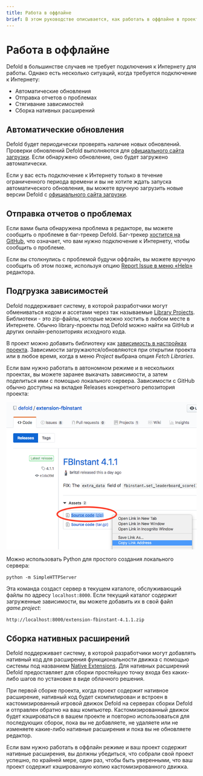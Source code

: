 ```yaml
---
title: Работа в оффлайне 
brief: В этом руководстве описывается, как работать в оффлайне в проектах, содержащих зависимости и, в частности, нативные расширения. 
---
```


# Работа в оффлайне

Defold в большинстве случаев не требует подключения к Интернету для работы. Однако есть несколько ситуаций, когда требуется подключение к Интернету: 

* Автоматические обновления
* Отправка отчетов о проблемах
* Стягивание зависимостей
* Сборка нативных расширений 


## Автоматические обновления

Defold будет периодически проверять наличие новых обновлений. Проверки обновлений Defold выполняются для [официального сайта загрузки](https://d.defold.com). Если обнаружено обновление, оно будет загружено автоматически. 

Если у вас есть подключение к Интернету только в течение ограниченного периода времени и вы не хотите ждать запуска автоматического обновления, вы можете вручную загрузить новые версии Defold с [официального сайта загрузки](https://d.defold.com).


## Отправка отчетов о проблемах

Если вами была обнаружена проблема в редакторе, вы можете сообщить о проблеме в баг-трекер Defold. Баг-трекер [хостится на GitHub](https://www.github.com/defold/editor2-issues), что означает, что вам нужно подключение к Интернету, чтобы сообщить о проблеме.

Если вы столкнулись с проблемой будучи оффлайн, вы можете вручную сообщить об этом позже, используя опцию [Report Issue в меню «Help»](/manuals/getting-help/#report-a-problem-from-the-editor) редактора.

## Подгрузка зависимостей

Defold поддерживает систему, в которой разработчики могут обмениваться кодом и ассетами через так называемые [Library Projects](/manuals/libraries/). Библиотеки - это zip-файлы, которые можно хостить в любом месте в Интернете. Обычно library-проекты под Defold можно найти на GitHub и других онлайн-репозиториях исходного кода. 

В проект можно добавить библиотеку как [зависимость в настройках проекта](/manuals/project-settings/#dependencies). Зависимости загружаются/обновляются при открытии проекта или в любое время, когда в меню *Project* выбрана опция *Fetch Libraries*.

Если вам нужно работать в автономном режиме и в нескольких проектах, вы можете заранее выкачать зависимости, а затем поделиться ими с помощью локального сервера. Зависимости с GitHub обычно доступны на вкладке Releases конкретного репозитория проекта: 

![GitHub Library URL](images/libraries/libraries_library_url_github.png)

Можно использовать Python для простого создания локального сервера: 

    python -m SimpleHTTPServer

Эта команда создаст сервер в текущем каталоге, обслуживающий файлы по адресу `localhost:8000`. Если текущий каталог содержит загруженные зависимости, вы можете добавить их в свой файл *game.project*: 

    http://localhost:8000/extension-fbinstant-4.1.1.zip


## Сборка нативных расширений

Defold поддерживает систему, в которой разработчики могут добавлять нативный код для расширения функциональности движка с помощью системы под названием [Native Extensions](/manuals/extensions/). Для нативных расширений Defold предоставляет для сборки простейшую точку входа без каких-либо шагов по установке в виде облачного решения.

При первой сборке проекта, когда проект содержит нативное расширение, нативный код будет скомпилирован и встроен в кастомизированный игровой движок Defold на серверах сборки Defold и отправлен обратно на ваш компьютер. Кастомизированный движок будет кэшироваться в вашем проекте и повторно использоваться для последующих сборок, пока вы не добавляете, не удаляете или не изменяете какие-либо нативные расширения и пока вы не обновляете редактор. 

Если вам нужно работать в оффлайн режиме и ваш проект содержит нативные расширения, вы должны убедиться, что собрали свой проект успешно, по крайней мере, один раз, чтобы быть уверенными, что ваш проект содержит кэшированную копию кастомизированного движка. 
